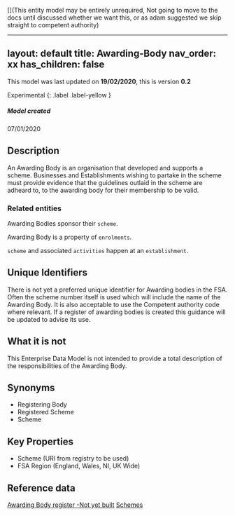 [](This entity model may be entirely unrequired, Not going to move to the docs until discussed whether we want this, or as adam suggested we skip straight to competent authority)

---
layout: default
title: Awarding-Body
nav_order: xx
has_children: false
---

This model was last updated on **19/02/2020**, this is version **0.2**

Experimental
{: .label .label-yellow }

##### Model created
07/01/2020

## Description
An Awarding Body is an organisation that developed and supports a scheme.  Businesses and Establishments wishing to partake in the scheme must provide evidence that the guidelines outlaid in the scheme are adheard to, to the awarding body for their membership to be valid.

### Related entities
Awarding Bodies sponsor their `scheme`.

Awarding Body is a property of `enrolments`.

`scheme` and associated `activities` happen at an `establishment`.


## Unique Identifiers
There is not yet a preferred unique identifier for Awarding bodies in the FSA. Often the scheme number itself is used which will include the name of the Awarding Body. It is also acceptable to use the Competent authority code where relevant. If a register of awarding bodies is created this guidance will be updated to advise its use.

## What it is not
This Enterprise Data Model is not intended to provide a total description of the responsibilities of the Awarding Body.

## Synonyms
*   Registering Body
*   Registered Scheme
*   Scheme

## Key Properties
*   Scheme (URI from registry to be used)
*   FSA Region (England, Wales, NI, UK Wide)

## Reference data
[Awarding Body register -Not yet built](https://data.food.gov.uk/codes/)
[Schemes](schemes.md)
